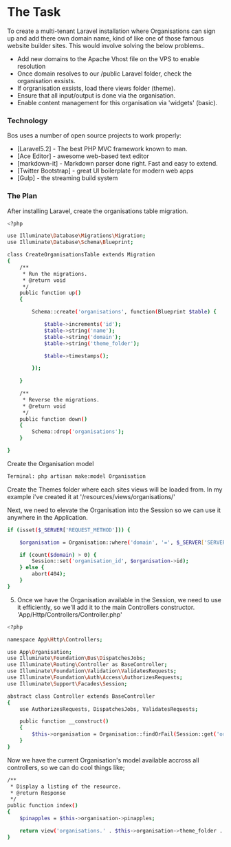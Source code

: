 # The Task

To create a multi-tenant Laravel installation where Organisations can sign up and add there own domain name, kind of like one of those famous website builder sites. This would involve solving the below problems..

  - Add new domains to the Apache Vhost file on the VPS to enable resolution 
  - Once domain resolves to our /public Laravel folder, check the organisation exsists.
  - If orgranisation exsists, load there views folder (theme).
  - Ensure that all input/output is done via the organisation.
  - Enable content management for this organisation via 'widgets' (basic).

### Technology

Bos uses a number of open source projects to work properly:

* [Laravel5.2] - The best PHP MVC framework known to man.
* [Ace Editor] - awesome web-based text editor
* [markdown-it] - Markdown parser done right. Fast and easy to extend.
* [Twitter Bootstrap] - great UI boilerplate for modern web apps
* [Gulp] - the streaming build system

### The Plan

After installing Laravel, create the organisations table migration.

```sh
<?php

use Illuminate\Database\Migrations\Migration;
use Illuminate\Database\Schema\Blueprint;

class CreateOrganisationsTable extends Migration
{
    /**
     * Run the migrations.
     * @return void
     */
    public function up()
    {

        Schema::create('organisations', function(Blueprint $table) {

            $table->increments('id');
            $table->string('name');
            $table->string('domain');
            $table->string('theme_folder');

            $table->timestamps();

        });
        
    }

    /**
     * Reverse the migrations.
     * @return void
     */
    public function down()
    {
        Schema::drop('organisations');
    }

}

```

Create the Organisation model

```sh
Terminal: php artisan make:model Organisation
```

Create the Themes folder where each sites views will be loaded from. In my example i've created it at '/resources/views/organisations/'

Next, we need to elevate the Organisation into the Session so we can use it anywhere in the Application.

```sh
if (isset($_SERVER['REQUEST_METHOD'])) {

    $organisation = Organisation::where('domain', '=', $_SERVER['SERVER_NAME'])->first();

    if (count($domain) > 0) {
        Session::set('organisation_id', $organisation->id);
    } else {
        abort(404);
    }
}
```

5. Once we have the Organisation available in the Session, we need to use it efficiently, so we'll add it to the main Controllers constructor. 'App/Http/Controllers/Controller.php'

```sh
<?php

namespace App\Http\Controllers;

use App\Organisation;
use Illuminate\Foundation\Bus\DispatchesJobs;
use Illuminate\Routing\Controller as BaseController;
use Illuminate\Foundation\Validation\ValidatesRequests;
use Illuminate\Foundation\Auth\Access\AuthorizesRequests;
use Illuminate\Support\Facades\Session;

abstract class Controller extends BaseController
{
    use AuthorizesRequests, DispatchesJobs, ValidatesRequests;

    public function __construct()
    {
        $this->organisation = Organisation::findOrFail(Session::get('organisation_id'));
    }
}
```

Now we have the current Organisation's model available accross all controllers, so we can do cool things like;

```sh
/**
 * Display a listing of the resource.
 * @return Response
 */
public function index()
{
    $pinapples = $this->organisation->pinapples;

    return view('organisations.' . $this->organisation->theme_folder . '.public.pinapples.index', compact('pinapples'));
}
```
